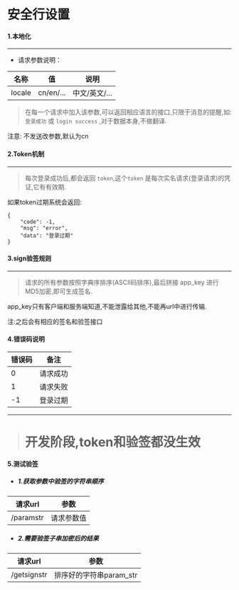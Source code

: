 # 安全行设置
#### 1.本地化

---

- 请求参数说明： 

名称 | 值 | 说明 |
---|--- |--- |
locale | cn/en/... | 中文/英文/...


> 在每一个请求中加入该参数,可以返回相应语言的接口,只限于消息的提醒,如: `登录成功` 或 `login success` ,对于数据本身,不做翻译.

注意: 不发送改参数,默认为cn


#### 2.Token机制

---
> 每次登录成功后,都会返回 `token`,这个`token` 是每次实名请求(登录请求)的凭证,它有有效期.

如果token过期系统会返回:

           
    {
        "code": -1,
        "msg": "error",
        "data": "登录过期"
    }

#### 3.sign验签规则

---
> 请求的所有参数按照字典序排序(ASCII码排序),最后拼接 app_key 进行MD5加密,即可生成签名.

app_key只有客户端和服务端知道,不能泄露给其他,不能再url中进行传输.

注:之后会有相应的签名和验签接口


#### 4.错误码说明

错误码 | 备注
---|---
0 | 请求成功
1 | 请求失败
-1 | 登录过期



---
> # 开发阶段,token和验签都没生效


#### 5.测试验签

 - ##### 1.获取参数中验签的字符串顺序
请求url | 参数
---|---
/paramstr | 请求参数值


 - ##### 2.需要验签子串加密后的结果 
 请求url | 参数
---|---
/getsignstr | 排序好的字符串param_str
